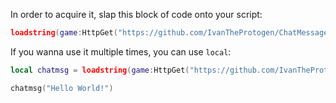 In order to acquire it, slap this block of code onto your script:

```lua
loadstring(game:HttpGet("https://github.com/IvanTheProtogen/ChatMessage/raw/main/main.lua")()("Hello World!");
```

If you wanna use it multiple times, you can use `local`:

```lua
local chatmsg = loadstring(game:HttpGet("https://github.com/IvanTheProtogen/ChatMessage/raw/main/main.lua")()

chatmsg("Hello World!")
```
